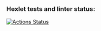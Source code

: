 ### Hexlet tests and linter status:
[![Actions Status](https://github.com/LamiIIIa/frontend-project-44/actions/workflows/hexlet-check.yml/badge.svg)](https://github.com/LamiIIIa/frontend-project-44/actions)